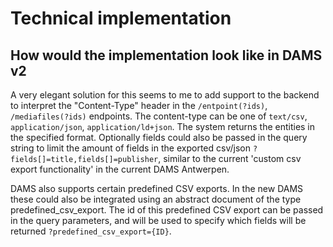 # Technical implementation

## How would the implementation look like in DAMS v2

A very elegant solution for this seems to me to add support to the backend to
interpret the "Content-Type" header in the `/entpoint(?ids)`, `/mediafiles(?ids)`
endpoints. The content-type can be one of `text/csv`, `application/json`,
`application/ld+json`. The system returns the entities in the specified format.
Optionally fields could also be passed in the query string to limit the amount
of fields in the exported csv/json `?fields[]=title,fields[]=publisher`, similar
to the current 'custom csv export functionality' in the current DAMS Antwerpen.

DAMS also supports certain predefined CSV exports. In the new DAMS these could
also be integrated using an abstract document of the type predefined_csv_export.
The id of this predefined CSV export can be passed in the query parameters, and
will be used to specify which fields will be returned `?predefined_csv_export={ID}`.
